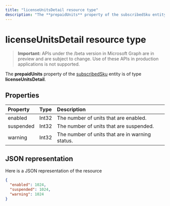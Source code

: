 ```yaml
---
title: "licenseUnitsDetail resource type"
description: "The **prepaidUnits** property of the subscribedSku entity is of type **licenseUnitsDetail**."
---
```


# licenseUnitsDetail resource type

> **Important:** APIs under the /beta version in Microsoft Graph are in preview and are subject to change. Use of these APIs in production applications is not supported.

The **prepaidUnits** property of the [subscribedSku](subscribedsku.md) entity is of type **licenseUnitsDetail**.

## Properties
| Property	   | Type	|Description|
|:-------------|:-----|:----------|
|enabled|Int32| The number of units that are enabled. |
|suspended|Int32| The number of units that are suspended. |
|warning|Int32| The number of units that are in warning status. |

## JSON representation

Here is a JSON representation of the resource

<!-- {
  "blockType": "resource",
  "optionalProperties": [

  ],
  "@odata.type": "microsoft.graph.licenseUnitsDetail"
}-->

```json
{
  "enabled": 1024,
  "suspended": 1024,
  "warning": 1024
}

```

<!-- uuid: 8fcb5dbc-d5aa-4681-8e31-b001d5168d79
2015-10-25 14:57:30 UTC -->
<!-- {
  "type": "#page.annotation",
  "description": "licenseUnitsDetail resource",
  "keywords": "",
  "section": "documentation",
  "tocPath": ""
}-->

